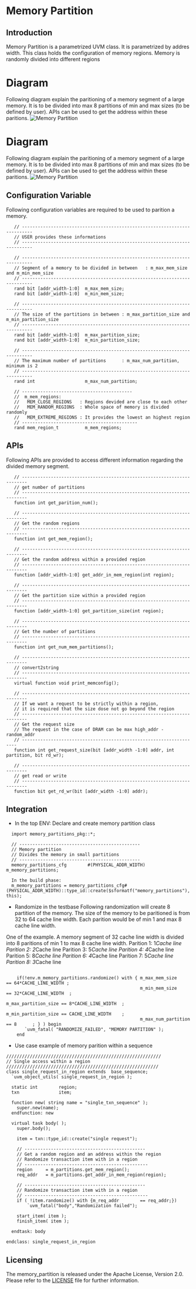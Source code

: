 # Memory Partition 

## Introduction 
Memory Partition is a parametrized UVM class. It is parametrized by addres width. 
This class holds the configuration of memory regions. Memory is randomly divided into different regions  

# Diagram

Following diagram explain the paritioning of a memory segment of a large memory. 
It is to be divided into max 8 partitions of min and max sizes (to be defined by user).
APIs can be used to get the address within these paritions. 
![Memory Partition](Images/mem_part.PNG)

# Diagram

Following diagram explain the paritioning of a memory segment of a large memory. 
It is to be divided into max 8 partitions of min and max sizes (to be defined by user).
APIs can be used to get the address within these paritions. 
![Memory Partition](Images/mem_part.PNG)


## Configuration Variable 
Following configuration variables are required to be used to parition a memory. 
```
   // --------------------------------------------------------------------------
   // USER provides these informations
   // --------------------------------------------------------------------------

   // --------------------------------------------------------------------------
   // Segment of a memory to be divided in between   : m_max_mem_size and m_min_mem_size
   // --------------------------------------------------------------------------
   rand bit [addr_width-1:0]  m_max_mem_size;
   rand bit [addr_width-1:0]  m_min_mem_size;

   // --------------------------------------------------------------------------
   // The size of the partitions in between : m_max_partition_size and m_min_partition_size
   // --------------------------------------------------------------------------
   rand bit [addr_width-1:0]  m_max_partition_size;
   rand bit [addr_width-1:0]  m_min_partition_size;

   // --------------------------------------------------------------------------
   // The maximum number of partitions      : m_max_num_partition, minimum is 2 
   // --------------------------------------------------------------------------
   rand int                   m_max_num_partition;

   // ------------------------------------------
   //  m_mem_regions: 
   //   MEM_CLOSE_REGIONS   : Regions devided are close to each other 
   //   MEM_RANDOM_REGIONS  : Whole space of memory is divided randomly          
   //   MEM_EXTREME_REGIONS : It provides the lowest an highest region 
   // --------------------------------------------
   rand mem_region_t          m_mem_regions;
```
## APIs 

Following APIs are provided to access different information regarding the divided memory segment. 
```
   // ------------------------------------------------------------------------
   // get number of partitions 
   // ------------------------------------------------------------------------
   function int get_parition_num();

   // ------------------------------------------------------------------------
   // Get the random regions                                         
   // ------------------------------------------------------------------------
   function int get_mem_region();

   // ------------------------------------------------------------------------
   // Get the random address within a provided region
   // ------------------------------------------------------------------------
   function [addr_width-1:0] get_addr_in_mem_region(int region);

   // ------------------------------------------------------------------------
   // Get the partition size within a provided region
   // ------------------------------------------------------------------------
   function [addr_width-1:0] get_partition_size(int region);

   // ------------------------------------------------------------------------
   // Get the number of partitions
   // ------------------------------------------------------------------------
   function int get_num_mem_partitions();

   // ------------------------------------------------------------------------
   // convert2string
   // ------------------------------------------------------------------------
   virtual function void print_memconfig();

   // ------------------------------------------------------------------------
   // If we want a request to be strictly within a region, 
   // it is required that the size dose not go beyond the region 
   // ------------------------------------------------------------------------
   // Get the request size
   // The request in the case of DRAM can be max high_addr -random_addr
   // --------------------------------------------------------------------
   function int get_request_size(bit [addr_width -1:0] addr, int partition, bit rd_wr);

   // ------------------------------------------------------------------------
   // get read or write
   // ------------------------------------------------------------------------
   function bit get_rd_wr(bit [addr_width -1:0] addr);

```

## Integration 

 * In the top ENV: Declare and create memory partition class 
```
  import memory_partitions_pkg::*;
   
  // ----------------------------------------------
  // Memory partition 
  // Divides the memory in small partitions 
  // ----------------------------------------------
  memory_partitions_cfg        #(PHYSICAL_ADDR_WIDTH) m_memory_partitions;

  In the build phase: 
  m_memory_partitions = memory_partitions_cfg#(PHYSICAL_ADDR_WIDTH)::type_id::create($sformatf("memory_partitions"), this);

```

* Randomize in the testbase 
Following randomization will create 8 partition of the memory. The size of the memory to be paritioned is from 32 to 64 cache line width. 
Each parition would be of min 1 and max 8 cache line width. 

One of the example. A memory segment of 32 cache line width is divided into 8 paritions of min 1 to max 8 cache line width.
Parition 1: 1*Cache line 
Parition 2: 2*Cache line 
Parition 3: 5*Cache line 
Parition 4: 4*Cache line 
Parition 5: 8*Cache line 
Parition 6: 4*Cache line 
Parition 7: 5*Cache line 
Parition 8: 3*Cache line 

```

    if(!env.m_memory_partitions.randomize() with { m_max_mem_size       == 64*CACHE_LINE_WIDTH ;
                                                   m_min_mem_size       == 32*CACHE_LINE_WIDTH  ;
                                                   m_max_partition_size == 8*CACHE_LINE_WIDTH  ;
                                                   m_min_partition_size == CACHE_LINE_WIDTH    ;
                                                   m_max_num_partition  == 8      ; } ) begin
       `uvm_fatal( "RANDOMIZE_FAILED", "MEMORY PARTITION" );
    end
```
* Use case example of memory parition within a sequence 
```
///////////////////////////////////////////////////////////
// Single access within a region
//////////////////////////////////////////////////////////
class single_request_in_region extends  base_sequence;
  `uvm_object_utils( single_request_in_region );

  static int        region;
  txn               item;

  function new( string name = "single_txn_sequence" );
    super.new(name);
  endfunction: new

  virtual task body( );
    super.body();
    
    item = txn::type_id::create("single request");

    // ----------------------------------------------
    // Get a random region and an address within the region  
    // Randomize transaction item with in a region
    // -----------------------------------------------
    region     = m_partitions.get_mem_region(); 
    req_addr   = m_partitions.get_addr_in_mem_region(region);

    // ----------------------------------------------
    // Randomize transaction item with in a region
    // -----------------------------------------------
    if ( !item.randomize() with {m_req_addr        == req_addr;})
        `uvm_fatal("body","Randomization failed");

    start_item( item );
    finish_item( item );

  endtask: body

endclass: single_request_in_region
```

## Licensing
The memory_partition is released under the Apache License, Version 2.0.
Please refer to the [LICENSE](LICENSE) file for further information.
